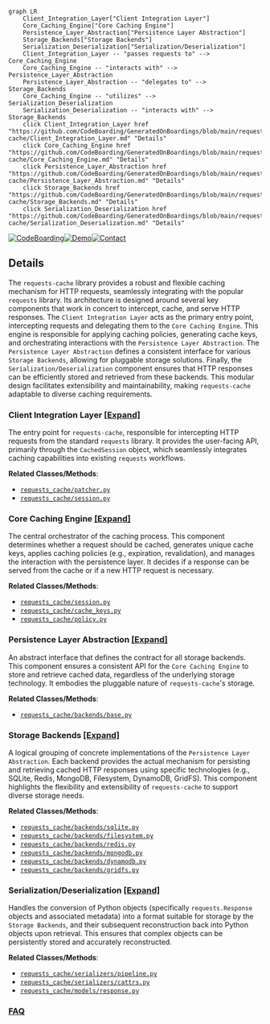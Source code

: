 ```mermaid
graph LR
    Client_Integration_Layer["Client Integration Layer"]
    Core_Caching_Engine["Core Caching Engine"]
    Persistence_Layer_Abstraction["Persistence Layer Abstraction"]
    Storage_Backends["Storage Backends"]
    Serialization_Deserialization["Serialization/Deserialization"]
    Client_Integration_Layer -- "passes requests to" --> Core_Caching_Engine
    Core_Caching_Engine -- "interacts with" --> Persistence_Layer_Abstraction
    Persistence_Layer_Abstraction -- "delegates to" --> Storage_Backends
    Core_Caching_Engine -- "utilizes" --> Serialization_Deserialization
    Serialization_Deserialization -- "interacts with" --> Storage_Backends
    click Client_Integration_Layer href "https://github.com/CodeBoarding/GeneratedOnBoardings/blob/main/requests-cache/Client_Integration_Layer.md" "Details"
    click Core_Caching_Engine href "https://github.com/CodeBoarding/GeneratedOnBoardings/blob/main/requests-cache/Core_Caching_Engine.md" "Details"
    click Persistence_Layer_Abstraction href "https://github.com/CodeBoarding/GeneratedOnBoardings/blob/main/requests-cache/Persistence_Layer_Abstraction.md" "Details"
    click Storage_Backends href "https://github.com/CodeBoarding/GeneratedOnBoardings/blob/main/requests-cache/Storage_Backends.md" "Details"
    click Serialization_Deserialization href "https://github.com/CodeBoarding/GeneratedOnBoardings/blob/main/requests-cache/Serialization_Deserialization.md" "Details"
```

[![CodeBoarding](https://img.shields.io/badge/Generated%20by-CodeBoarding-9cf?style=flat-square)](https://github.com/CodeBoarding/GeneratedOnBoardings)[![Demo](https://img.shields.io/badge/Try%20our-Demo-blue?style=flat-square)](https://www.codeboarding.org/demo)[![Contact](https://img.shields.io/badge/Contact%20us%20-%20contact@codeboarding.org-lightgrey?style=flat-square)](mailto:contact@codeboarding.org)

## Details

The `requests-cache` library provides a robust and flexible caching mechanism for HTTP requests, seamlessly integrating with the popular `requests` library. Its architecture is designed around several key components that work in concert to intercept, cache, and serve HTTP responses. The `Client Integration Layer` acts as the primary entry point, intercepting requests and delegating them to the `Core Caching Engine`. This engine is responsible for applying caching policies, generating cache keys, and orchestrating interactions with the `Persistence Layer Abstraction`. The `Persistence Layer Abstraction` defines a consistent interface for various `Storage Backends`, allowing for pluggable storage solutions. Finally, the `Serialization/Deserialization` component ensures that HTTP responses can be efficiently stored and retrieved from these backends. This modular design facilitates extensibility and maintainability, making `requests-cache` adaptable to diverse caching requirements.

### Client Integration Layer [[Expand]](./Client_Integration_Layer.md)
The entry point for `requests-cache`, responsible for intercepting HTTP requests from the standard `requests` library. It provides the user-facing API, primarily through the `CachedSession` object, which seamlessly integrates caching capabilities into existing `requests` workflows.


**Related Classes/Methods**:

- <a href="https://github.com/requests-cache/requests-cache/blob/main/requests_cache/patcher.py" target="_blank" rel="noopener noreferrer">`requests_cache/patcher.py`</a>
- <a href="https://github.com/requests-cache/requests-cache/blob/main/requests_cache/session.py" target="_blank" rel="noopener noreferrer">`requests_cache/session.py`</a>


### Core Caching Engine [[Expand]](./Core_Caching_Engine.md)
The central orchestrator of the caching process. This component determines whether a request should be cached, generates unique cache keys, applies caching policies (e.g., expiration, revalidation), and manages the interaction with the persistence layer. It decides if a response can be served from the cache or if a new HTTP request is necessary.


**Related Classes/Methods**:

- <a href="https://github.com/requests-cache/requests-cache/blob/main/requests_cache/session.py" target="_blank" rel="noopener noreferrer">`requests_cache/session.py`</a>
- <a href="https://github.com/requests-cache/requests-cache/blob/main/requests_cache/cache_keys.py" target="_blank" rel="noopener noreferrer">`requests_cache/cache_keys.py`</a>
- <a href="https://github.com/requests-cache/requests-cache/blob/main/requests_cache/policy.py" target="_blank" rel="noopener noreferrer">`requests_cache/policy.py`</a>


### Persistence Layer Abstraction [[Expand]](./Persistence_Layer_Abstraction.md)
An abstract interface that defines the contract for all storage backends. This component ensures a consistent API for the `Core Caching Engine` to store and retrieve cached data, regardless of the underlying storage technology. It embodies the pluggable nature of `requests-cache`'s storage.


**Related Classes/Methods**:

- <a href="https://github.com/requests-cache/requests-cache/blob/main/requests_cache/backends/base.py" target="_blank" rel="noopener noreferrer">`requests_cache/backends/base.py`</a>


### Storage Backends [[Expand]](./Storage_Backends.md)
A logical grouping of concrete implementations of the `Persistence Layer Abstraction`. Each backend provides the actual mechanism for persisting and retrieving cached HTTP responses using specific technologies (e.g., SQLite, Redis, MongoDB, Filesystem, DynamoDB, GridFS). This component highlights the flexibility and extensibility of `requests-cache` to support diverse storage needs.


**Related Classes/Methods**:

- <a href="https://github.com/requests-cache/requests-cache/blob/main/requests_cache/backends/sqlite.py" target="_blank" rel="noopener noreferrer">`requests_cache/backends/sqlite.py`</a>
- <a href="https://github.com/requests-cache/requests-cache/blob/main/requests_cache/backends/filesystem.py" target="_blank" rel="noopener noreferrer">`requests_cache/backends/filesystem.py`</a>
- <a href="https://github.com/requests-cache/requests-cache/blob/main/requests_cache/backends/redis.py" target="_blank" rel="noopener noreferrer">`requests_cache/backends/redis.py`</a>
- <a href="https://github.com/requests-cache/requests-cache/blob/main/requests_cache/backends/mongodb.py" target="_blank" rel="noopener noreferrer">`requests_cache/backends/mongodb.py`</a>
- <a href="https://github.com/requests-cache/requests-cache/blob/main/requests_cache/backends/dynamodb.py" target="_blank" rel="noopener noreferrer">`requests_cache/backends/dynamodb.py`</a>
- <a href="https://github.com/requests-cache/requests-cache/blob/main/requests_cache/backends/gridfs.py" target="_blank" rel="noopener noreferrer">`requests_cache/backends/gridfs.py`</a>


### Serialization/Deserialization [[Expand]](./Serialization_Deserialization.md)
Handles the conversion of Python objects (specifically `requests.Response` objects and associated metadata) into a format suitable for storage by the `Storage Backends`, and their subsequent reconstruction back into Python objects upon retrieval. This ensures that complex objects can be persistently stored and accurately reconstructed.


**Related Classes/Methods**:

- <a href="https://github.com/requests-cache/requests-cache/blob/main/requests_cache/serializers/pipeline.py" target="_blank" rel="noopener noreferrer">`requests_cache/serializers/pipeline.py`</a>
- <a href="https://github.com/requests-cache/requests-cache/blob/main/requests_cache/serializers/cattrs.py" target="_blank" rel="noopener noreferrer">`requests_cache/serializers/cattrs.py`</a>
- <a href="https://github.com/requests-cache/requests-cache/blob/main/requests_cache/models/response.py" target="_blank" rel="noopener noreferrer">`requests_cache/models/response.py`</a>




### [FAQ](https://github.com/CodeBoarding/GeneratedOnBoardings/tree/main?tab=readme-ov-file#faq)